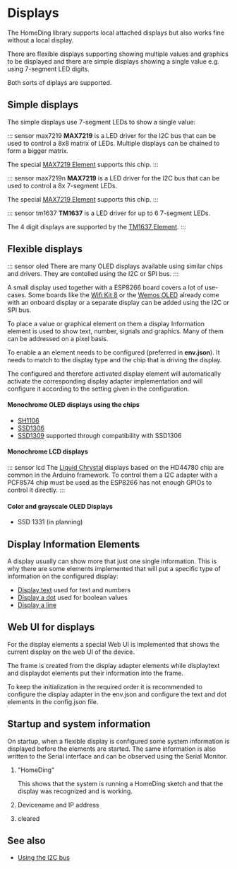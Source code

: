 # Displays

The HomeDing library supports local attached displays but also works fine without a local display.

There are flexible displays supporting showing multiple values and graphics to be displayed
and there are simple displays showing a single value e.g. using 7-segment LED digits.

Both sorts of diplays are supported.

## Simple displays

The simple displays use 7-segment LEDs to show a single value:

::: sensor max7219
**MAX7219** is a LED driver for the I2C bus that can be used to control a 8x8 matrix of LEDs.
Multiple displays can be chained to form a bigger matrix.

The special [MAX7219 Element](/elements/max7219.md) supports this chip.
:::

::: sensor max7219n
**MAX7219** is a LED driver for the I2C bus that can be used to control a 8x 7-segment LEDs.

The special [MAX7219 Element](/elements/max7219.md) supports this chip.
:::

::: sensor tm1637
**TM1637** is a LED driver for up to 6 7-segment LEDs.

The 4 digit displays are supported by the [TM1637 Element](/elements/tm1637.md).
:::


## Flexible displays

::: sensor oled
There are many OLED displays available using similar chips and drivers. They are contolled using the I2C or SPI bus.
:::

A small display used together with a ESP8266 board covers a lot of use-cases.
Some boards like the [Wifi Kit 8](/boards/wifikit8.md) or the [Wemos OLED](/boards/wemosoled.md)
already come with an onboard display or a separate display can be added using the I2C or SPI bus.

To place a value or graphical element on them a display Information element is used
to show text, number, signals and graphics. Many  of them can be addressed on a pixel basis.

To enable a an element needs to be configured (preferred in **env.json**). It needs to match to the display type and the chip that is driving the display.
 
The configured and therefore activated display element will automatically activate the corresponding display adapter implementation and will configure it according to the setting given in the configuration.


#### Monochrome OLED displays using the chips

* [SH1106](/elements/sh1106.md)
* [SSD1306](/elements/ssd1306.md)
* [SSD1309](/elements/ssd1309.md) supported through compatibility with SSD1306

#### Monochrome LCD displays

::: sensor lcd
The [Liquid Chrystal](/elements/lcd.md) displays based on the HD44780 chip are common in the Arduino framework.
To control them a I2C adapter with a PCF8574 chip must be used as the ESP8266 has not enough GPIOs to control it directly.
:::


#### Color and grayscale OLED Displays
* SSD 1331 (in planning)
<!-- * ssd1322 OLED 480*128 -->
<!-- * ssd1325 OLED 128*80 Gray Scale -->
<!-- * ssd1327 OLED 128*128 Gray Scale -->


## Display Information Elements

A display usually can show more that just one single information.
This is why there are some elements implemented that will put a specific type of information
on the configured display:

* [Display text](/elements/displaytext.md) used for text and numbers
* [Display a dot](/elements/displaydot.md) used for boolean values
* [Display a line](/elements/displayline.md)
<!-- * [displaybar](/elements/displaybar.md) -->


## Web UI for displays

For the display elements a special Web UI is implemented that shows the current display on the web UI of the device.

The frame is created from the display adapter elements while displaytext and displaydot elements put their information into the frame.

To keep the initialization in the required order it is recommended to configure the display adapter in the env.json and configure the text and dot elements in the config.json file.


## Startup and system information

On startup, when a flexible display is configured some system information is displayed before the elements are started. The same information is also written to the Serial interface and can be observed using the Serial Monitor.

1. "HomeDing"
   
   This shows that the system is running a HomeDing sketch and that the display was recognized and is working.

2. Devicename and IP address

3. cleared


## See also

* [Using the I2C bus](/i2c.md)
